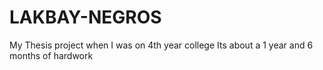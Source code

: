 # LAKBAY-NEGROS
My Thesis project when I was on 4th year college
Its about a 1 year and 6 months of hardwork
